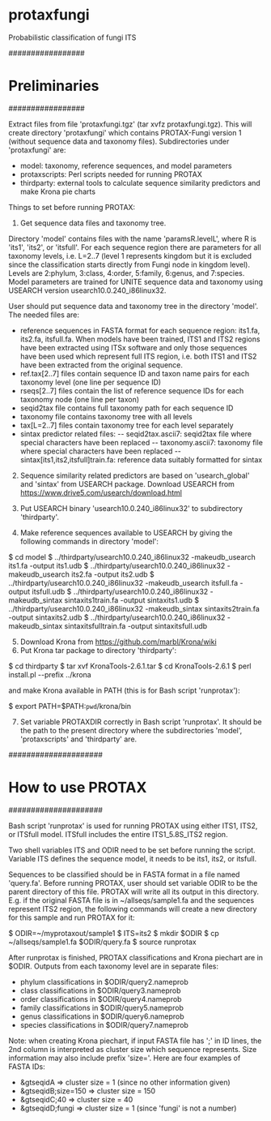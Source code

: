 # protaxfungi
Probabilistic classification of fungi ITS

#################
# Preliminaries #
#################

Extract files from file 'protaxfungi.tgz' (tar xvfz protaxfungi.tgz). This will create directory 'protaxfungi' which contains PROTAX-Fungi version 1 (without sequence data and taxonomy files). Subdirectories under 'protaxfungi' are:

- model: taxonomy, reference sequences, and model parameters
- protaxscripts: Perl scripts needed for running PROTAX
- thirdparty: external tools to calculate sequence similarity predictors and make Krona pie charts

Things to set before running PROTAX:

1) Get sequence data files and taxonomy tree. 

Directory 'model' contains files with the name 'paramsR.levelL', where R is 'its1', 'its2', or 'itsfull'. For each sequence region there are parameters for all taxonomy levels, i.e. L=2..7 (level 1 represents kingdom but it is excluded since the classification starts directly from Fungi node in kingdom level). Levels are 2:phylum, 3:class, 4:order, 5:family, 6:genus, and 7:species. Model parameters are trained for UNITE sequence data and taxonomy using USEARCH version usearch10.0.240_i86linux32.

User should put sequence data and taxonomy tree in the directory 'model'. The needed files are:
- reference sequences in FASTA format for each sequence region: its1.fa, its2.fa, itsfull.fa. When models have been trained, ITS1 and ITS2 regions have been extracted using ITSx software and only those sequences have been used which represent full ITS region, i.e. both ITS1 and ITS2 have been extracted from the original sequence.
- ref.tax[2..7] files contain sequence ID and taxon name pairs for each taxonomy level (one line per sequence ID)
- rseqs[2..7] files contain the list of reference sequence IDs for each taxonomy node (one line per taxon)
- seqid2tax file contains full taxonomy path for each sequence ID
- taxonomy file contains taxonomy tree with all levels
- tax[L=2..7] files contain taxonomy tree for each level separately
- sintax predictor related files:
  -- seqid2tax.ascii7: seqid2tax file where special characters have been replaced
  -- taxonomy.ascii7: taxonomy file where special characters have been replaced
  -- sintax[its1,its2,itsfull]train.fa: reference data suitably formatted for sintax

2) Sequence similarity related predictors are based on 'usearch_global' and 'sintax' from USEARCH package. Download USEARCH from https://www.drive5.com/usearch/download.html

3) Put USEARCH binary 'usearch10.0.240_i86linux32' to subdirectory 'thirdparty'. 
4) Make reference sequences available to USEARCH by giving the following commands in directory 'model':

$ cd model
$ ../thirdparty/usearch10.0.240_i86linux32 -makeudb_usearch its1.fa -output its1.udb
$ ../thirdparty/usearch10.0.240_i86linux32 -makeudb_usearch its2.fa -output its2.udb
$ ../thirdparty/usearch10.0.240_i86linux32 -makeudb_usearch itsfull.fa -output itsfull.udb
$ ../thirdparty/usearch10.0.240_i86linux32 -makeudb_sintax sintaxits1train.fa -output sintaxits1.udb
$ ../thirdparty/usearch10.0.240_i86linux32 -makeudb_sintax sintaxits2train.fa -output sintaxits2.udb
$ ../thirdparty/usearch10.0.240_i86linux32 -makeudb_sintax sintaxitsfulltrain.fa -output sintaxitsfull.udb

5) Download Krona from https://github.com/marbl/Krona/wiki 
6) Put Krona tar package to directory 'thirdparty':

$ cd thirdparty
$ tar xvf KronaTools-2.6.1.tar
$ cd KronaTools-2.6.1
$ perl install.pl --prefix ../krona

and make Krona available in PATH (this is for Bash script 'runprotax'):

$ export PATH=$PATH:`pwd`/krona/bin

7) Set variable PROTAXDIR correctly in Bash script 'runprotax'. It should be the path to the present directory where the subdirectories 'model', 'protaxscripts' and 'thirdparty' are.

#####################
# How to use PROTAX #
#####################

Bash script 'runprotax' is used for running PROTAX using either ITS1, ITS2, or ITSfull model. ITSfull includes the entire ITS1_5.8S_ITS2 region. 

Two shell variables ITS and ODIR need to be set before running the script. Variable ITS defines the sequence model, it needs to be its1, its2, or itsfull.

Sequences to be classified should be in FASTA format in a file named 'query.fa'. Before running PROTAX, user should set variable ODIR to be the parent directory of this file. PROTAX will write all its output in this directory. E.g. if the original FASTA file is in ~/allseqs/sample1.fa and the sequences represent ITS2 region, the following commands will create a new directory for this sample and run PROTAX for it:

$ ODIR=~/myprotaxout/sample1
$ ITS=its2
$ mkdir $ODIR
$ cp ~/allseqs/sample1.fa $ODIR/query.fa
$ source runprotax

After runprotax is finished, PROTAX classifications and Krona piechart are in $ODIR. Outputs from each taxonomy level are in separate files:

- phylum classifications in $ODIR/query2.nameprob
- class classifications in $ODIR/query3.nameprob
- order classifications in $ODIR/query4.nameprob
- family classifications in $ODIR/query5.nameprob
- genus classifications in $ODIR/query6.nameprob
- species classifications in $ODIR/query7.nameprob

Note: when creating Krona piechart, if input FASTA file has ';' in ID lines, the 2nd column is interpreted as cluster size which sequence represents. Size information may also include prefix 'size='. Here are four examples of FASTA IDs:

- &gtseqidA              =>   cluster size = 1  (since no other information given)
- &gtseqidB;size=150     =>   cluster size = 150
- &gtseqidC;40           =>   cluster size = 40
- &gtseqidD;fungi        =>   cluster size = 1  (since 'fungi' is not a number)
